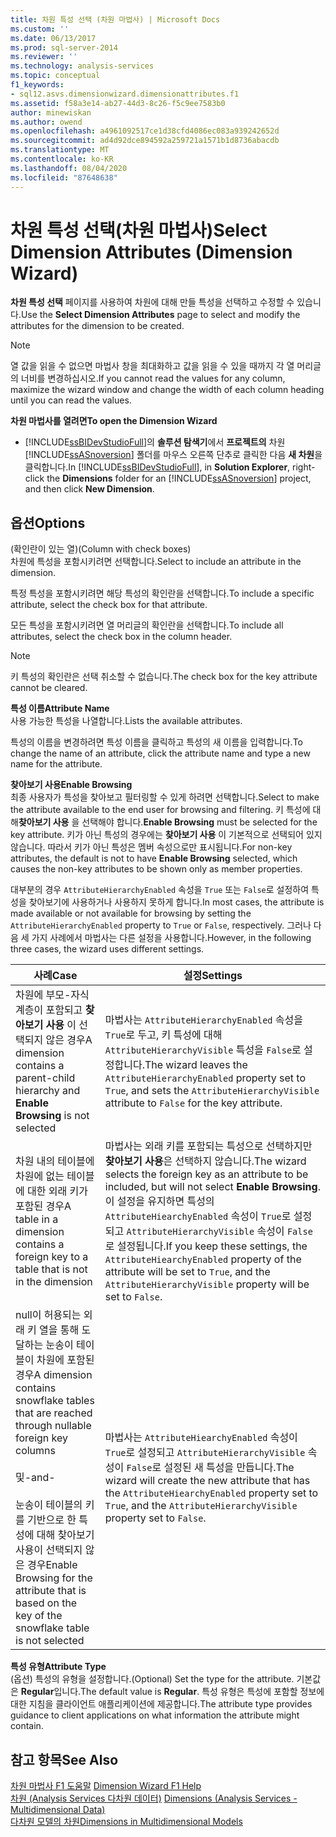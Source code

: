 ```yaml
---
title: 차원 특성 선택 (차원 마법사) | Microsoft Docs
ms.custom: ''
ms.date: 06/13/2017
ms.prod: sql-server-2014
ms.reviewer: ''
ms.technology: analysis-services
ms.topic: conceptual
f1_keywords:
- sql12.asvs.dimensionwizard.dimensionattributes.f1
ms.assetid: f58a3e14-ab27-44d3-8c26-f5c9ee7583b0
author: minewiskan
ms.author: owend
ms.openlocfilehash: a4961092517ce1d38cfd4086ec083a939242652d
ms.sourcegitcommit: ad4d92dce894592a259721a1571b1d8736abacdb
ms.translationtype: MT
ms.contentlocale: ko-KR
ms.lasthandoff: 08/04/2020
ms.locfileid: "87648638"
---
```

# <a name="select-dimension-attributes-dimension-wizard"></a><span data-ttu-id="05f5d-102">차원 특성 선택(차원 마법사)</span><span class="sxs-lookup"><span data-stu-id="05f5d-102">Select Dimension Attributes (Dimension Wizard)</span></span>
  <span data-ttu-id="05f5d-103">**차원 특성 선택** 페이지를 사용하여 차원에 대해 만들 특성을 선택하고 수정할 수 있습니다.</span><span class="sxs-lookup"><span data-stu-id="05f5d-103">Use the **Select Dimension Attributes** page to select and modify the attributes for the dimension to be created.</span></span>  
  
> [!NOTE]  
>  <span data-ttu-id="05f5d-104">열 값을 읽을 수 없으면 마법사 창을 최대화하고 값을 읽을 수 있을 때까지 각 열 머리글의 너비를 변경하십시오.</span><span class="sxs-lookup"><span data-stu-id="05f5d-104">If you cannot read the values for any column, maximize the wizard window and change the width of each column heading until you can read the values.</span></span>  
  
 <span data-ttu-id="05f5d-105">**차원 마법사를 열려면**</span><span class="sxs-lookup"><span data-stu-id="05f5d-105">**To open the Dimension Wizard**</span></span>  
  
-   <span data-ttu-id="05f5d-106">[!INCLUDE[ssBIDevStudioFull](../includes/ssbidevstudiofull-md.md)]의 **솔루션 탐색기**에서 **프로젝트의** 차원 [!INCLUDE[ssASnoversion](../includes/ssasnoversion-md.md)] 폴더를 마우스 오른쪽 단추로 클릭한 다음 **새 차원**을 클릭합니다.</span><span class="sxs-lookup"><span data-stu-id="05f5d-106">In [!INCLUDE[ssBIDevStudioFull](../includes/ssbidevstudiofull-md.md)], in **Solution Explorer**, right-click the **Dimensions** folder for an [!INCLUDE[ssASnoversion](../includes/ssasnoversion-md.md)] project, and then click **New Dimension**.</span></span>  
  
## <a name="options"></a><span data-ttu-id="05f5d-107">옵션</span><span class="sxs-lookup"><span data-stu-id="05f5d-107">Options</span></span>  
 <span data-ttu-id="05f5d-108">(확인란이 있는 열)</span><span class="sxs-lookup"><span data-stu-id="05f5d-108">(Column with check boxes)</span></span>  
 <span data-ttu-id="05f5d-109">차원에 특성을 포함시키려면 선택합니다.</span><span class="sxs-lookup"><span data-stu-id="05f5d-109">Select to include an attribute in the dimension.</span></span>  
  
 <span data-ttu-id="05f5d-110">특정 특성을 포함시키려면 해당 특성의 확인란을 선택합니다.</span><span class="sxs-lookup"><span data-stu-id="05f5d-110">To include a specific attribute, select the check box for that attribute.</span></span>  
  
 <span data-ttu-id="05f5d-111">모든 특성을 포함시키려면 열 머리글의 확인란을 선택합니다.</span><span class="sxs-lookup"><span data-stu-id="05f5d-111">To include all attributes, select the check box in the column header.</span></span>  
  
> [!NOTE]  
>  <span data-ttu-id="05f5d-112">키 특성의 확인란은 선택 취소할 수 없습니다.</span><span class="sxs-lookup"><span data-stu-id="05f5d-112">The check box for the key attribute cannot be cleared.</span></span>  
  
 <span data-ttu-id="05f5d-113">**특성 이름**</span><span class="sxs-lookup"><span data-stu-id="05f5d-113">**Attribute Name**</span></span>  
 <span data-ttu-id="05f5d-114">사용 가능한 특성을 나열합니다.</span><span class="sxs-lookup"><span data-stu-id="05f5d-114">Lists the available attributes.</span></span>  
  
 <span data-ttu-id="05f5d-115">특성의 이름을 변경하려면 특성 이름을 클릭하고 특성의 새 이름을 입력합니다.</span><span class="sxs-lookup"><span data-stu-id="05f5d-115">To change the name of an attribute, click the attribute name and type a new name for the attribute.</span></span>  
  
 <span data-ttu-id="05f5d-116">**찾아보기 사용**</span><span class="sxs-lookup"><span data-stu-id="05f5d-116">**Enable Browsing**</span></span>  
 <span data-ttu-id="05f5d-117">최종 사용자가 특성을 찾아보고 필터링할 수 있게 하려면 선택합니다.</span><span class="sxs-lookup"><span data-stu-id="05f5d-117">Select to make the attribute available to the end user for browsing and filtering.</span></span> <span data-ttu-id="05f5d-118">키 특성에 대해**찾아보기 사용** 을 선택해야 합니다.</span><span class="sxs-lookup"><span data-stu-id="05f5d-118">**Enable Browsing** must be selected for the key attribute.</span></span> <span data-ttu-id="05f5d-119">키가 아닌 특성의 경우에는 **찾아보기 사용** 이 기본적으로 선택되어 있지 않습니다. 따라서 키가 아닌 특성은 멤버 속성으로만 표시됩니다.</span><span class="sxs-lookup"><span data-stu-id="05f5d-119">For non-key attributes, the default is not to have **Enable Browsing** selected, which causes the non-key attributes to be shown only as member properties.</span></span>  
  
 <span data-ttu-id="05f5d-120">대부분의 경우 `AttributeHierarchyEnabled` 속성을 `True` 또는 `False`로 설정하여 특성을 찾아보기에 사용하거나 사용하지 못하게 합니다.</span><span class="sxs-lookup"><span data-stu-id="05f5d-120">In most cases, the attribute is made available or not available for browsing by setting the `AttributeHierarchyEnabled` property to `True` or `False`, respectively.</span></span> <span data-ttu-id="05f5d-121">그러나 다음 세 가지 사례에서 마법사는 다른 설정을 사용합니다.</span><span class="sxs-lookup"><span data-stu-id="05f5d-121">However, in the following three cases, the wizard uses different settings.</span></span>  
  
|<span data-ttu-id="05f5d-122">사례</span><span class="sxs-lookup"><span data-stu-id="05f5d-122">Case</span></span>|<span data-ttu-id="05f5d-123">설정</span><span class="sxs-lookup"><span data-stu-id="05f5d-123">Settings</span></span>|  
|----------|--------------|  
|<span data-ttu-id="05f5d-124">차원에 부모-자식 계층이 포함되고 **찾아보기 사용** 이 선택되지 않은 경우</span><span class="sxs-lookup"><span data-stu-id="05f5d-124">A dimension contains a parent-child hierarchy and **Enable Browsing** is not selected</span></span>|<span data-ttu-id="05f5d-125">마법사는 `AttributeHierarchyEnabled` 속성을 `True`로 두고, 키 특성에 대해 `AttributeHierarchyVisible` 특성을 `False`로 설정합니다.</span><span class="sxs-lookup"><span data-stu-id="05f5d-125">The wizard leaves the `AttributeHierarchyEnabled` property set to `True`, and sets the `AttributeHierarchyVisible` attribute to `False` for the key attribute.</span></span>|  
|<span data-ttu-id="05f5d-126">차원 내의 테이블에 차원에 없는 테이블에 대한 외래 키가 포함된 경우</span><span class="sxs-lookup"><span data-stu-id="05f5d-126">A table in a dimension contains a foreign key to a table that is not in the dimension</span></span>|<span data-ttu-id="05f5d-127">마법사는 외래 키를 포함되는 특성으로 선택하지만 **찾아보기 사용**은 선택하지 않습니다.</span><span class="sxs-lookup"><span data-stu-id="05f5d-127">The wizard selects the foreign key as an attribute to be included, but will not select **Enable Browsing**.</span></span> <span data-ttu-id="05f5d-128">이 설정을 유지하면 특성의 `AttributeHiearchyEnabled` 속성이 `True`로 설정되고 `AttributeHierarchyVisible` 속성이 `False`로 설정됩니다.</span><span class="sxs-lookup"><span data-stu-id="05f5d-128">If you keep these settings, the `AttributeHiearchyEnabled` property of the attribute will be set to `True`, and the `AttributeHierarchyVisible` property will be set to `False`.</span></span>|  
|<span data-ttu-id="05f5d-129">null이 허용되는 외래 키 열을 통해 도달하는 눈송이 테이블이 차원에 포함된 경우</span><span class="sxs-lookup"><span data-stu-id="05f5d-129">A dimension contains snowflake tables that are reached through nullable foreign key columns</span></span><br /><br /> <span data-ttu-id="05f5d-130">및</span><span class="sxs-lookup"><span data-stu-id="05f5d-130">-and-</span></span><br /><br /> <span data-ttu-id="05f5d-131">눈송이 테이블의 키를 기반으로 한 특성에 대해 찾아보기 사용이 선택되지 않은 경우</span><span class="sxs-lookup"><span data-stu-id="05f5d-131">Enable Browsing for the attribute that is based on the key of the snowflake table is not selected</span></span>|<span data-ttu-id="05f5d-132">마법사는 `AttributeHiearchyEnabled` 속성이 `True`로 설정되고 `AttributeHierarchyVisible` 속성이 `False`로 설정된 새 특성을 만듭니다.</span><span class="sxs-lookup"><span data-stu-id="05f5d-132">The wizard will create the new attribute that has the `AttributeHiearchyEnabled` property set to `True`, and the `AttributeHierarchyVisible` property set to `False`.</span></span>|  
  
 <span data-ttu-id="05f5d-133">**특성 유형**</span><span class="sxs-lookup"><span data-stu-id="05f5d-133">**Attribute Type**</span></span>  
 <span data-ttu-id="05f5d-134">(옵션) 특성의 유형을 설정합니다.</span><span class="sxs-lookup"><span data-stu-id="05f5d-134">(Optional) Set the type for the attribute.</span></span> <span data-ttu-id="05f5d-135">기본값은 **Regular**입니다.</span><span class="sxs-lookup"><span data-stu-id="05f5d-135">The default value is **Regular**.</span></span> <span data-ttu-id="05f5d-136">특성 유형은 특성에 포함할 정보에 대한 지침을 클라이언트 애플리케이션에 제공합니다.</span><span class="sxs-lookup"><span data-stu-id="05f5d-136">The attribute type provides guidance to client applications on what information the attribute might contain.</span></span>  
  
## <a name="see-also"></a><span data-ttu-id="05f5d-137">참고 항목</span><span class="sxs-lookup"><span data-stu-id="05f5d-137">See Also</span></span>  
 <span data-ttu-id="05f5d-138">[차원 마법사 F1 도움말](dimension-wizard-f1-help.md) </span><span class="sxs-lookup"><span data-stu-id="05f5d-138">[Dimension Wizard F1 Help](dimension-wizard-f1-help.md) </span></span>  
 <span data-ttu-id="05f5d-139">[차원 &#40;Analysis Services 다차원 데이터&#41;](multidimensional-models-olap-logical-dimension-objects/dimensions-analysis-services-multidimensional-data.md) </span><span class="sxs-lookup"><span data-stu-id="05f5d-139">[Dimensions &#40;Analysis Services - Multidimensional Data&#41;](multidimensional-models-olap-logical-dimension-objects/dimensions-analysis-services-multidimensional-data.md) </span></span>  
 [<span data-ttu-id="05f5d-140">다차원 모델의 차원</span><span class="sxs-lookup"><span data-stu-id="05f5d-140">Dimensions in Multidimensional Models</span></span>](multidimensional-models/dimensions-in-multidimensional-models.md)  
  
  
